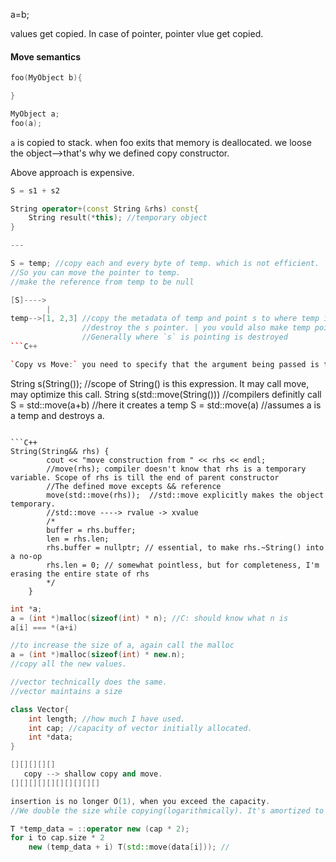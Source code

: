 a=b;

values get copied. In case of pointer, pointer vlue get copied.

#### Move semantics

```C++
foo(MyObject b){

}

MyObject a;
foo(a);
```

`a` is copied to stack. when foo exits that memory is deallocated. we loose the object-->that's why we defined copy constructor.

Above approach is expensive.

```C++
S = s1 + s2

String operator+(const String &rhs) const{
	String result(*this); //temporary object		
}

---

S = temp; //copy each and every byte of temp. which is not efficient.
//So you can move the pointer to temp.
//make the reference from temp to be null

[S]---->
	    |
temp-->[1, 2,3] //copy the metadata of temp and point s to where temp is pointing. make temp point to null.
				//destroy the s pointer. | you vould also make temp point to where S is pointing. temp get's destroyed when the method returns.
				//Generally where `s` is pointing is destroyed				 	
```C++

`Copy vs Move:` you need to specify that the argument being passed is temporary object. You do it by passing `&&`

```
String s(String()); //scope of String() is this expression. It may call move, may optimize this call.
String s(std::move(String())) //compilers definitly call 
S = std::move(a+b) //here it creates a temp
S = std::move(a) //assumes a is a temp and destroys a.
```

```C++
String(String&& rhs) {
		cout << "move construction from " << rhs << endl;
		//move(rhs); compiler doesn't know that rhs is a temporary variable. Scope of rhs is till the end of parent constructor
		//The defined move excepts && reference
		move(std::move(rhs));  //std::move explicitly makes the object temporary.
		//std::move ----> rvalue -> xvalue	
		/*	
		buffer = rhs.buffer;
		len = rhs.len;
		rhs.buffer = nullptr; // essential, to make rhs.~String() into a no-op
		rhs.len = 0; // somewhat pointless, but for completeness, I'm erasing the entire state of rhs
		*/
	}

```

```C++
int *a;
a = (int *)malloc(sizeof(int) * n); //C: should know what n is
a[i] === *(a+i) 

//to increase the size of a, again call the malloc
a = (int *)malloc(sizeof(int) * new.n);
//copy all the new values.
```


```C++
//vector technically does the same.
//vector maintains a size

class Vector{
	int length; //how much I have used.
	int cap; //capacity of vector initially allocated.
	int *data;
}
```

```C++
[][][][][]
   copy --> shallow copy and move.
[][][][][][][][][][]

insertion is no longer O(1), when you exceed the capacity.
//We double the size while copying(logarithmically). It's amortized to O(1)

```

```C++
T *temp_data = ::operator new (cap * 2);
for i to cap.size * 2
	new (temp_data + i) T(std::move(data[i])); //

```
